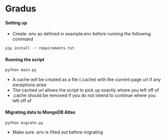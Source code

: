 # Gradus

#### Setting up
- Create .env as defined in example.env before running the following command
```bash
pip install -r requirements.txt
```
####

#### Running the script
```bash
python main.py
```
- A cache will be created as a file (.cache) with the current page url if any exceptions arise
- The cached url allows the script to pick up exactly where you left off of
- .cache should be removed if you do not intend to continue where you left off of
####

#### Migrating data to MongoDB Atlas
```bash
python migrate.py
```
- Make sure .env is filled out before migrating
####
